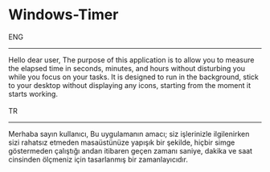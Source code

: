# Windows-Timer
ENG
<hr/>
Hello dear user,  
The purpose of this application is to allow you to measure the elapsed time in seconds, minutes, and hours without disturbing you while you focus on your tasks. It is designed to run in the background, stick to your desktop without displaying any icons, starting from the moment it starts working.</br>
</br>
TR
<hr/>
Merhaba sayın kullanıcı,
Bu uygulamanın amacı; siz işlerinizle ilgilenirken sizi rahatsız etmeden masaüstünüze yapışık bir şekilde, hiçbir simge göstermeden çalıştığı andan itibaren geçen zamanı saniye, dakika ve saat cinsinden ölçmeniz için tasarlanmış bir zamanlayıcıdır.
